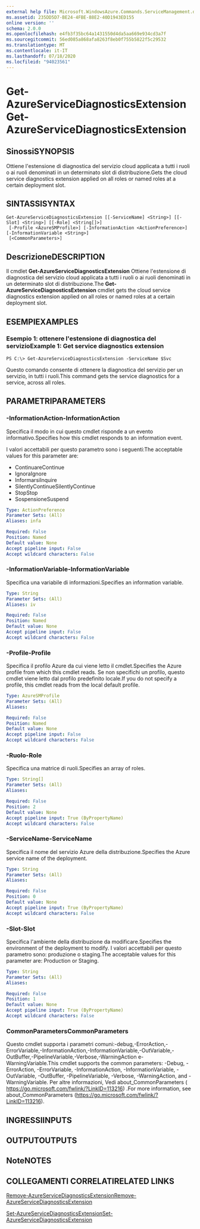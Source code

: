 ```yaml
---
external help file: Microsoft.WindowsAzure.Commands.ServiceManagement.dll-Help.xml
ms.assetid: 235DD5D7-BE24-4FBE-88E2-40D1943ED155
online version: ''
schema: 2.0.0
ms.openlocfilehash: e4fb3f35bc64a1431550d4da5aa669e934cd3a7f
ms.sourcegitcommit: 56ed085a868afa8263f8eb0f755b5822f5c29532
ms.translationtype: MT
ms.contentlocale: it-IT
ms.lasthandoff: 07/18/2020
ms.locfileid: "94023561"
---
```

# <span data-ttu-id="03b2c-101">Get-AzureServiceDiagnosticsExtension</span><span class="sxs-lookup"><span data-stu-id="03b2c-101">Get-AzureServiceDiagnosticsExtension</span></span>

## <span data-ttu-id="03b2c-102">Sinossi</span><span class="sxs-lookup"><span data-stu-id="03b2c-102">SYNOPSIS</span></span>
<span data-ttu-id="03b2c-103">Ottiene l'estensione di diagnostica del servizio cloud applicata a tutti i ruoli o ai ruoli denominati in un determinato slot di distribuzione.</span><span class="sxs-lookup"><span data-stu-id="03b2c-103">Gets the cloud service diagnostics extension applied on all roles or named roles at a certain deployment slot.</span></span>

## <span data-ttu-id="03b2c-104">SINTASSI</span><span class="sxs-lookup"><span data-stu-id="03b2c-104">SYNTAX</span></span>

```
Get-AzureServiceDiagnosticsExtension [[-ServiceName] <String>] [[-Slot] <String>] [[-Role] <String[]>]
 [-Profile <AzureSMProfile>] [-InformationAction <ActionPreference>] [-InformationVariable <String>]
 [<CommonParameters>]
```

## <span data-ttu-id="03b2c-105">Descrizione</span><span class="sxs-lookup"><span data-stu-id="03b2c-105">DESCRIPTION</span></span>
<span data-ttu-id="03b2c-106">Il cmdlet **Get-AzureServiceDiagnosticsExtension** Ottiene l'estensione di diagnostica del servizio cloud applicata a tutti i ruoli o ai ruoli denominati in un determinato slot di distribuzione.</span><span class="sxs-lookup"><span data-stu-id="03b2c-106">The **Get-AzureServiceDiagnosticsExtension** cmdlet gets the cloud service diagnostics extension applied on all roles or named roles at a certain deployment slot.</span></span>

## <span data-ttu-id="03b2c-107">ESEMPI</span><span class="sxs-lookup"><span data-stu-id="03b2c-107">EXAMPLES</span></span>

### <span data-ttu-id="03b2c-108">Esempio 1: ottenere l'estensione di diagnostica del servizio</span><span class="sxs-lookup"><span data-stu-id="03b2c-108">Example 1: Get service diagnostics extension</span></span> 
```
PS C:\> Get-AzureServiceDiagnosticsExtension -ServiceName $Svc
```

<span data-ttu-id="03b2c-109">Questo comando consente di ottenere la diagnostica del servizio per un servizio, in tutti i ruoli.</span><span class="sxs-lookup"><span data-stu-id="03b2c-109">This command gets the service diagnostics for a service, across all roles.</span></span>

## <span data-ttu-id="03b2c-110">PARAMETRI</span><span class="sxs-lookup"><span data-stu-id="03b2c-110">PARAMETERS</span></span>

### <span data-ttu-id="03b2c-111">-InformationAction</span><span class="sxs-lookup"><span data-stu-id="03b2c-111">-InformationAction</span></span>
<span data-ttu-id="03b2c-112">Specifica il modo in cui questo cmdlet risponde a un evento informativo.</span><span class="sxs-lookup"><span data-stu-id="03b2c-112">Specifies how this cmdlet responds to an information event.</span></span>

<span data-ttu-id="03b2c-113">I valori accettabili per questo parametro sono i seguenti:</span><span class="sxs-lookup"><span data-stu-id="03b2c-113">The acceptable values for this parameter are:</span></span>

- <span data-ttu-id="03b2c-114">Continuare</span><span class="sxs-lookup"><span data-stu-id="03b2c-114">Continue</span></span>
- <span data-ttu-id="03b2c-115">Ignora</span><span class="sxs-lookup"><span data-stu-id="03b2c-115">Ignore</span></span>
- <span data-ttu-id="03b2c-116">Informarsi</span><span class="sxs-lookup"><span data-stu-id="03b2c-116">Inquire</span></span>
- <span data-ttu-id="03b2c-117">SilentlyContinue</span><span class="sxs-lookup"><span data-stu-id="03b2c-117">SilentlyContinue</span></span>
- <span data-ttu-id="03b2c-118">Stop</span><span class="sxs-lookup"><span data-stu-id="03b2c-118">Stop</span></span>
- <span data-ttu-id="03b2c-119">Sospensione</span><span class="sxs-lookup"><span data-stu-id="03b2c-119">Suspend</span></span>

```yaml
Type: ActionPreference
Parameter Sets: (All)
Aliases: infa

Required: False
Position: Named
Default value: None
Accept pipeline input: False
Accept wildcard characters: False
```

### <span data-ttu-id="03b2c-120">-InformationVariable</span><span class="sxs-lookup"><span data-stu-id="03b2c-120">-InformationVariable</span></span>
<span data-ttu-id="03b2c-121">Specifica una variabile di informazioni.</span><span class="sxs-lookup"><span data-stu-id="03b2c-121">Specifies an information variable.</span></span>

```yaml
Type: String
Parameter Sets: (All)
Aliases: iv

Required: False
Position: Named
Default value: None
Accept pipeline input: False
Accept wildcard characters: False
```

### <span data-ttu-id="03b2c-122">-Profile</span><span class="sxs-lookup"><span data-stu-id="03b2c-122">-Profile</span></span>
<span data-ttu-id="03b2c-123">Specifica il profilo Azure da cui viene letto il cmdlet.</span><span class="sxs-lookup"><span data-stu-id="03b2c-123">Specifies the Azure profile from which this cmdlet reads.</span></span>
<span data-ttu-id="03b2c-124">Se non specifichi un profilo, questo cmdlet viene letto dal profilo predefinito locale.</span><span class="sxs-lookup"><span data-stu-id="03b2c-124">If you do not specify a profile, this cmdlet reads from the local default profile.</span></span>

```yaml
Type: AzureSMProfile
Parameter Sets: (All)
Aliases: 

Required: False
Position: Named
Default value: None
Accept pipeline input: False
Accept wildcard characters: False
```

### <span data-ttu-id="03b2c-125">-Ruolo</span><span class="sxs-lookup"><span data-stu-id="03b2c-125">-Role</span></span>
<span data-ttu-id="03b2c-126">Specifica una matrice di ruoli.</span><span class="sxs-lookup"><span data-stu-id="03b2c-126">Specifies an array of roles.</span></span>

```yaml
Type: String[]
Parameter Sets: (All)
Aliases: 

Required: False
Position: 2
Default value: None
Accept pipeline input: True (ByPropertyName)
Accept wildcard characters: False
```

### <span data-ttu-id="03b2c-127">-ServiceName</span><span class="sxs-lookup"><span data-stu-id="03b2c-127">-ServiceName</span></span>
<span data-ttu-id="03b2c-128">Specifica il nome del servizio Azure della distribuzione.</span><span class="sxs-lookup"><span data-stu-id="03b2c-128">Specifies the Azure service name of the deployment.</span></span>

```yaml
Type: String
Parameter Sets: (All)
Aliases: 

Required: False
Position: 0
Default value: None
Accept pipeline input: True (ByPropertyName)
Accept wildcard characters: False
```

### <span data-ttu-id="03b2c-129">-Slot</span><span class="sxs-lookup"><span data-stu-id="03b2c-129">-Slot</span></span>
<span data-ttu-id="03b2c-130">Specifica l'ambiente della distribuzione da modificare.</span><span class="sxs-lookup"><span data-stu-id="03b2c-130">Specifies the environment of the deployment to modify.</span></span>
<span data-ttu-id="03b2c-131">I valori accettabili per questo parametro sono: produzione o staging.</span><span class="sxs-lookup"><span data-stu-id="03b2c-131">The acceptable values for this parameter are: Production or Staging.</span></span>

```yaml
Type: String
Parameter Sets: (All)
Aliases: 

Required: False
Position: 1
Default value: None
Accept pipeline input: True (ByPropertyName)
Accept wildcard characters: False
```

### <span data-ttu-id="03b2c-132">CommonParameters</span><span class="sxs-lookup"><span data-stu-id="03b2c-132">CommonParameters</span></span>
<span data-ttu-id="03b2c-133">Questo cmdlet supporta i parametri comuni:-debug,-ErrorAction,-ErrorVariable,-InformationAction,-InformationVariable,-OutVariable,-OutBuffer,-PipelineVariable,-Verbose,-WarningAction e-WarningVariable.</span><span class="sxs-lookup"><span data-stu-id="03b2c-133">This cmdlet supports the common parameters: -Debug, -ErrorAction, -ErrorVariable, -InformationAction, -InformationVariable, -OutVariable, -OutBuffer, -PipelineVariable, -Verbose, -WarningAction, and -WarningVariable.</span></span> <span data-ttu-id="03b2c-134">Per altre informazioni, Vedi about_CommonParameters ( https://go.microsoft.com/fwlink/?LinkID=113216) .</span><span class="sxs-lookup"><span data-stu-id="03b2c-134">For more information, see about_CommonParameters (https://go.microsoft.com/fwlink/?LinkID=113216).</span></span>

## <span data-ttu-id="03b2c-135">INGRESSI</span><span class="sxs-lookup"><span data-stu-id="03b2c-135">INPUTS</span></span>

## <span data-ttu-id="03b2c-136">OUTPUT</span><span class="sxs-lookup"><span data-stu-id="03b2c-136">OUTPUTS</span></span>

## <span data-ttu-id="03b2c-137">Note</span><span class="sxs-lookup"><span data-stu-id="03b2c-137">NOTES</span></span>

## <span data-ttu-id="03b2c-138">COLLEGAMENTI CORRELATI</span><span class="sxs-lookup"><span data-stu-id="03b2c-138">RELATED LINKS</span></span>

[<span data-ttu-id="03b2c-139">Remove-AzureServiceDiagnosticsExtension</span><span class="sxs-lookup"><span data-stu-id="03b2c-139">Remove-AzureServiceDiagnosticsExtension</span></span>](./Remove-AzureServiceDiagnosticsExtension.md)

[<span data-ttu-id="03b2c-140">Set-AzureServiceDiagnosticsExtension</span><span class="sxs-lookup"><span data-stu-id="03b2c-140">Set-AzureServiceDiagnosticsExtension</span></span>](./Set-AzureServiceDiagnosticsExtension.md)


